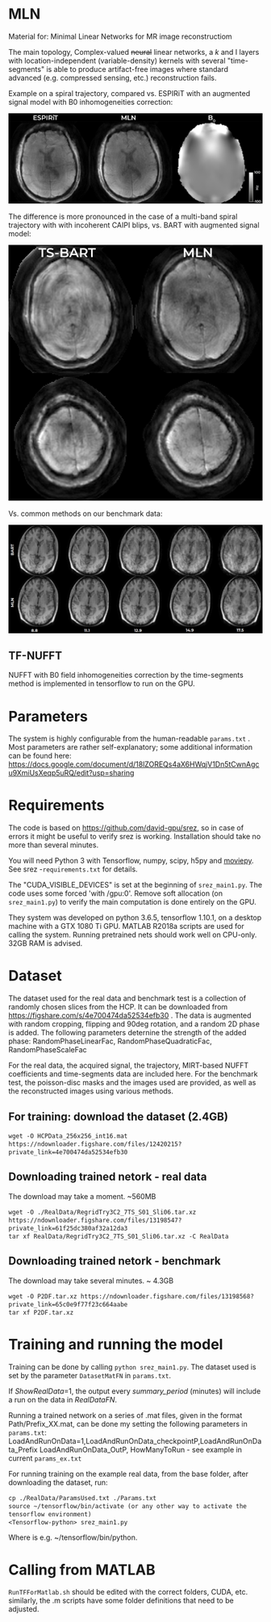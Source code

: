# MLN

Material for: Minimal Linear Networks for MR image reconstructiom

The main topology, Complex-valued ~~neural~~ linear networks, a *k* and I layers with location-independent (variable-density) kernels with several "time-segments" is able to produce artifact-free images where standard advanced (e.g. compressed sensing, etc.) reconstruction fails.

Example on a spiral trajectory, compared vs. ESPIRiT with an augmented signal model with B0 inhomogeneities correction:

![Fig5_ReconsOnRealData-01](Fig5_ReconsOnRealData-01.png)

The difference is more pronounced in the case of a multi-band spiral trajectory with with incoherent CAIPI blips, vs. BART with augmented signal model:

![BARTMLN_MB](BARTMLN_MB.png)

Vs. common methods on our benchmark data:

![Vs. common methods on our benchmark data:](Benchmark.png)

## TF-NUFFT
NUFFT with B0 field inhomogeneities correction by the time-segments method is implemented in tensorflow to run on the GPU.

# Parameters

The system is highly configurable from the human-readable `params.txt` . Most parameters are rather self-explanatory; some additional information can be found here: https://docs.google.com/document/d/18lZOREQs4aX6HWqjV1Dn5tCwnAgcu9XmiUsXeqp5uRQ/edit?usp=sharing

# Requirements

The code is based on https://github.com/david-gpu/srez, so in case of errors it might be useful to verify srez is working. Installation should take no more than several minutes.

You will need Python 3 with Tensorflow, numpy, scipy, h5py and [moviepy](http://zulko.github.io/moviepy/).
See srez -`requirements.txt` for details.

The "CUDA_VISIBLE_DEVICES" is set at the beginning of `srez_main1.py`. The code uses some forced 'with /gpu:0'. Remove soft allocation (on `srez_main1.py`) to verify the main computation is done entirely on the GPU.

They system was developed on python 3.6.5, tensorflow 1.10.1, on a desktop machine with a GTX 1080 Ti GPU. MATLAB R2018a scripts are used for calling the system. Running pretrained nets should work well on CPU-only. 32GB RAM is advised.

# Dataset
The dataset used for the real data and benchmark test is a collection of randomly chosen slices from the HCP. It can be downloaded from https://figshare.com/s/4e700474da52534efb30 . The data is augmented with random cropping, flipping and 90deg rotation, and a random 2D phase is added. The following parameters deternine the strength of the added phase: RandomPhaseLinearFac, RandomPhaseQuadraticFac, RandomPhaseScaleFac

For the real data, the acquired signal, the trajectory, MIRT-based NUFFT coefficients and time-segments data are included here.
For the benchmark test, the poisson-disc masks and the images used are provided, as well as the reconstructed images using various methods.

## For training: download the dataset (2.4GB)
```
wget -O HCPData_256x256_int16.mat https://ndownloader.figshare.com/files/12420215?private_link=4e700474da52534efb30
```

## Downloading trained netork - real data
The download may take a moment. ~560MB
```
wget -O ./RealData/RegridTry3C2_7TS_S01_Sli06.tar.xz https://ndownloader.figshare.com/files/13198547?private_link=61f25dc380af32a12da3
tar xf RealData/RegridTry3C2_7TS_S01_Sli06.tar.xz -C RealData
```

## Downloading trained netork - benchmark
The download may take several minutes. ~ 4.3GB
```
wget -O P2DF.tar.xz https://ndownloader.figshare.com/files/13198568?private_link=65c0e9f77f23c664aabe
tar xf P2DF.tar.xz
```

# Training and running the model

Training can be done by calling `python srez_main1.py`. The dataset used is set by the parameter `DatasetMatFN` in `params.txt`.

If *ShowRealData*=1, the output every *summary_period* (minutes) will include a run on the data in *RealDataFN*.

Running a trained network on a series of .mat files, given in the format Path/Prefix_XX.mat, can be done my setting the following parameters in `params.txt`:
LoadAndRunOnData=1,LoadAndRunOnData_checkpointP,LoadAndRunOnData_Prefix
LoadAndRunOnData_OutP, HowManyToRun - see example in current `params_ex.txt`

For running training on the example real data, from the base folder, after downloading the dataset, run:
```
cp ./RealData/ParamsUsed.txt ./Params.txt
source ~/tensorflow/bin/activate (or any other way to activate the tensorflow environment)
<Tensorflow-python> srez_main1.py 
```
Where <Tensorflow-python> is e.g. ~/tensorflow/bin/python.

# Calling from MATLAB
`RunTFForMatlab.sh` should be edited with the correct folders, CUDA, etc.
similarly, the .m scripts have some folder definitions that need to be adjusted. 
